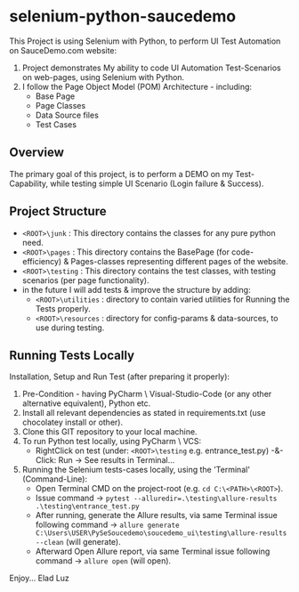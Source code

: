 ﻿# selenium-python-saucedemo

This Project is using Selenium with Python, to perform UI Test Automation on SauceDemo.com website:

1. Project demonstrates My ability to code UI Automation Test-Scenarios on web-pages, using Selenium with Python.
2. I follow the Page Object Model (POM) Architecture - including:
    - Base Page
    - Page Classes
    - Data Source files
    - Test Cases

## Overview

The primary goal of this project, is to perform a DEMO on my Test-Capability, while testing simple UI Scenario (Login failure & Success).

## Project Structure

- `<ROOT>\junk` : This directory contains the classes for any pure python need.
- `<ROOT>\pages` : This directory contains the BasePage (for code-efficiency) & Pages-classes representing different pages of the website.
- `<ROOT>\testing` : This directory contains the test classes, with testing scenarios (per page functionality).
- in the future I will add tests & improve the structure by adding:
  - `<ROOT>\utilities` : directory to contain varied utilities for Running the Tests properly.
  - `<ROOT>\resources` : directory for config-params & data-sources, to use during testing.

##  Running Tests Locally

Installation, Setup and Run Test (after preparing it properly):

1. Pre-Condition - having PyCharm \ Visual-Studio-Code  (or any other alternative equivalent), Python etc.
2. Install all relevant dependencies as stated in requirements.txt  (use chocolatey install or other).
3. Clone this GIT repository to your local machine.
4. To run Python test locally, using PyCharm \ VCS:
    - RightClick on test (under: `<ROOT>\testing` e.g. entrance_test.py) -&- Click: Run -> See results in Terminal...
5. Running the Selenium tests-cases locally, using the 'Terminal' (Command-Line):
    - Open Terminal CMD on the project-root (e.g. `cd C:\<PATH>\<ROOT>`).
    - Issue command  →  `pytest --alluredir=.\testing\allure-results .\testing\entrance_test.py`
    - After running, generate the Allure results, via same Terminal issue following command  →  `allure generate C:\Users\USER\PySeSoucedemo\soucedemo_ui\testing\allure-results --clean` (will generate).
    - Afterward Open Allure report, via same Terminal issue following command  →  `allure open` (will open).


Enjoy...
Elad Luz

